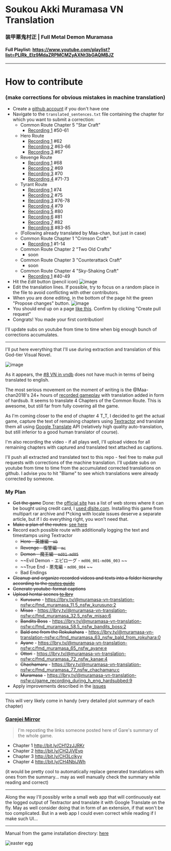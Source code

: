 # Soukou Akki Muramasa VN Translation
### 装甲悪鬼村正 | Full Metal Demon Muramasa

#### Full Playlist: https://www.youtube.com/playlist?list=PLlRk_Elz9MdaZRPMCMZyAXNt3bGAQMBJZ
________________________________

# How to contribute
### (make corrections for obvious mistakes in machine translation)

- Create a [github account](https://github.com/join?ref_cta=Sign+up&ref_loc=header+logged+out&ref_page=%2F&source=header-home) if you don't have one
- Navigate to the `translated_sentences.txt` file containing the chapter for which you want to submit a correction:
    - Common Route Chapter 5 "Star Craft"
        - [Recording 1](https://github.com/klesun/muramasa-vn-translation/blob/master/public/assets/ma_common_route/ma05_star_craft/translated_sentences.txt) \#50-61
    - Hero Route
        - [Recording 1](https://github.com/klesun/muramasa-vn-translation/blob/master/public/assets/mb_hero_route/rec1/translated_sentences.txt) \#62
        - [Recording 2](https://github.com/klesun/muramasa-vn-translation/blob/master/public/assets/mb_hero_route/rec2/translated_sentences.txt) \#63-66
        - [Recording 3](https://github.com/klesun/muramasa-vn-translation/blob/master/public/assets/mb_hero_route/rec3/translated_sentences.txt) \#67
    - Revenge Route
        - [Recording 1](https://github.com/klesun/muramasa-vn-translation/blob/master/public/assets/mc_revenge_route/rec1/translated_sentences.txt) \#68
        - [Recording 2](https://github.com/klesun/muramasa-vn-translation/blob/master/public/assets/mc_revenge_route/rec2/translated_sentences.txt) \#69
        - [Recording 3](https://github.com/klesun/muramasa-vn-translation/blob/master/public/assets/mc_revenge_route/rec3/translated_sentences.txt) \#70
        - [Recording 4](https://github.com/klesun/muramasa-vn-translation/blob/master/public/assets/mc_revenge_route/rec4/translated_sentences.txt) \#71-73
    - Tyrant Route
        - [Recording 1](https://github.com/klesun/muramasa-vn-translation/blob/master/public/assets/md_devil_route/rec1/translated_sentences.txt) \#74
        - [Recording 2](https://github.com/klesun/muramasa-vn-translation/blob/master/public/assets/md_devil_route/rec2/translated_sentences.txt) \#75
        - [Recording 3](https://github.com/klesun/muramasa-vn-translation/blob/master/public/assets/md_devil_route/rec3/translated_sentences.txt) \#76-78
        - [Recording 4](https://github.com/klesun/muramasa-vn-translation/blob/master/public/assets/md_devil_route/rec4/translated_sentences.txt) \#79
        - [Recording 5](https://github.com/klesun/muramasa-vn-translation/blob/master/public/assets/md_devil_route/rec5/translated_sentences.txt) \#80
        - [Recording 6](https://github.com/klesun/muramasa-vn-translation/blob/master/public/assets/md_devil_route/rec6/translated_sentences.txt) \#81
        - [Recording 7](https://github.com/klesun/muramasa-vn-translation/blob/master/public/assets/md_devil_route/rec7/translated_sentences.txt) \#82
        - [Recording 8](https://github.com/klesun/muramasa-vn-translation/blob/master/public/assets/md_devil_route/rec8/translated_sentences.txt) \#83-85
    - (Following already translated by Maa-chan, but just in case)
    - Common Route Chapter 1 "Crimson Craft"
        - [Recording 1](https://github.com/klesun/muramasa-vn-translation/blob/master/public/assets/ma_common_route/ma01_crimson_craft/translated_sentences.txt) \#1-14
    - Common Route Chapter 2 "Two Old Crafts"
        - soon
    - Common Route Chapter 3 "Counterattack Craft"
        - soon
    - Common Route Chapter 4 "Sky-Shaking Craft"
        - [Recording 1](https://github.com/klesun/muramasa-vn-translation/blob/master/public/assets/ma_common_route/ma04_sky_shaking_craft/translated_sentences.txt) \#40-49
- Hit the _Edit_ button (pencil icon)
    ![image](https://user-images.githubusercontent.com/5202330/111995352-8070f480-8b21-11eb-8797-344e417dd109.png)
- Edit the translation lines. If possible, try to focus on a random place in the file to avoid conflicting with other contributors.
- When you are done editing, in the bottom of the page hit the green "Propose changes" button.
    ![image](https://user-images.githubusercontent.com/5202330/111995092-3720a500-8b21-11eb-866f-65125711b4ac.png)
- You should end up on a page [like this](https://github.com/klesun/muramasa-vn-translation/pull/5). Confirm by clicking "Create pull request"
- Congrats! You made your first contribution!

I'll update subs on youtube from time to time when big enough bunch of corrections accumulates.

________________________________

I'll put here everything that I'll use during extraction and translation of this God-tier Visual Novel.

![image](https://user-images.githubusercontent.com/5202330/109388412-7f2c1d80-790f-11eb-9aa2-d69f47b86324.png)

As it appears, the [#8 VN in vndb](https://vndb.org/v2016) does not have much in terms of being translated to english.

The most serious movement on the moment of writing is the @Maa-chan2018's 24+ hours of [recorded gameplay](https://www.youtube.com/watch?v=AXSc9oNXSTk&list=PL3gfx-bBhOYKHY7QJcyxsnO4qeRgMwUmS) with translation added in form of hardsub. It seems to translate 4 Chapters of the Common Route. This is awesome, but still far from fully covering all the game.

As I'm coming closer to the end of chapter 4 T_T, I decided to get the actual game, capture the text of remaining chapters using [Textractor](https://github.com/Artikash/Textractor) and translate them all using [Google Translate](https://translate.google.jp/) API (relatively high quality auto-translation, but still inferior to a good human translator of course).

I'm also recording the video - if all plays well, I'll upload videos for all remaining chapters with captured and translated text attached as captions.

I'll push all extracted and translated text to this repo - feel free to make pull requests with corrections of the machine translation. I'll update subs on youtube from time to time from the accumulated corrected translations on github. I advise you to hit "Blame" to see which translations were already corrected by someone.


### My Plan
- ~~Get the game~~ Done: the [official site](http://www.fmd-muramasa.com/spec/) has a list of web stores where it can be bought using credit card, I [used dlsite.com](https://www.dlsite.com/pro/work/=/product_id/VJ010347.html). Installing this game from multipart rar archive and f*cking with locale issues deserve a separate article, but if I do everything right, you won't need that.
- ~~Make a plan of the routes.~~ [see here](https://klesun.github.io/muramasa-vn-translation/docs/saiga_guide_eng.html)
- Record each possible route with additionally logging the text and timestamps using Textractor
    - ~~Hero - 英雄編 - `mb`~~
    - ~~Revenge - 復讐編 - `mc`~~
    - ~~Demon - 魔王編 - `md01-md05`~~
    - ~~Evil Demon - エピローグ - `md06_001-md06_003` ~~
    - ~~True End - 悪鬼編 - `md06_004` ~~
    - Bad Endings
- ~~Cleanup and organize recorded videos and texts into a folder hierarchy according to the [routes guide](https://seiya-saiga.com/game/nitroplus/muramasa.html)~~
- ~~Generate youtube-format captions~~
- ~~Upload hentai scenes [to lbry](https://lbry.tv/@muramasa-vn-translation-nsfw:c?view=about)~~
    - ~~Kurusuno~~ - https://lbry.tv/@muramasa-vn-translation-nsfw:c/fmd_muramasa_11.5_nsfw_kurusuno:2
    - ~~Misao~~ - https://lbry.tv/@muramasa-vn-translation-nsfw:c/fmd_muramasa_32.5_nsfw_misao:6
    - ~~Bandits Boss~~ - https://lbry.tv/@muramasa-vn-translation-nsfw:c/fmd_muramasa_58.5_nsfw_bandits_boss:2
    - ~~Bald one from the Rokukahara~~ - https://lbry.tv/@muramasa-vn-translation-nsfw:c/fmd_muramasa_63_nsfw_bald_from_rokuhara:0
    - ~~Ayane~~ - https://lbry.tv/@muramasa-vn-translation-nsfw:c/fmd_muramasa_65_nsfw_ayane:e
    - ~~Ottori~~ - https://lbry.tv/@muramasa-vn-translation-nsfw:c/fmd_muramasa_72_nsfw_kanae:4
    - ~~Chachamaru~~ - https://lbry.tv/@muramasa-vn-translation-nsfw:c/fmd_muramasa_77_nsfw_chachamaru:c
    - ~~Muramasa~~ - https://lbry.tv/@muramasa-vn-translation-nsfw:c/game_recording_during_h_eng_hardsubbed:9
- Apply improvements described in the [issues](https://github.com/klesun/muramasa-vn-translation/issues)

__________________________

This will very likely come in handy (very detailed plot summary of each chapter)

### [Garejei Mirror](https://klesun.github.io/muramasa-vn-translation/docs/garejei_mirror/)

> I'm reposting the links someone posted here of Gare's summary of the whole game.

- Chapter 1 http://bit.ly/CH12zJJRKr
- Chapter 2 http://bit.ly/CH2JjVEyp
- Chapter 3 http://bit.ly/CH3Lclkyy
- Chapter 4 http://bit.ly/CH4NbiJWh


(it would be pretty cool to automatically replace generated translations with ones from the summary... may as well manually check the summary while reading and correct)

__________________________________

Along the way I'll possibly write a small web app that will continuously eat the logged output of Textractor and translate it with Google Translate on the fly. May as well consider doing that in form of an extension, if that won't be too complicated. But in a web app I could even correct while reading if I make such UI...
______________________

Manual from the game installation directory: [here](https://klesun.github.io/muramasa-vn-translation/docs/Manual/)

![easter egg](https://www.nitroplus.co.jp/secret/muramasamune/img/namanikuATK.jpg)
